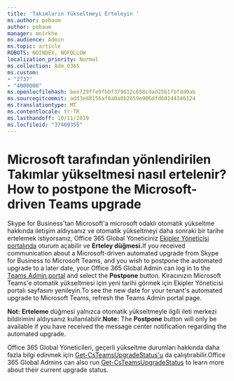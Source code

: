 ```yaml
---
title: 'Takımların Yükseltmeyi Erteleyin '
ms.author: pebaum
author: pebaum
manager: mnirkhe
ms.audience: Admin
ms.topic: article
ROBOTS: NOINDEX, NOFOLLOW
localization_priority: Normal
ms.collection: Adm_O365
ms.custom:
- "2737"
- "4000006"
ms.openlocfilehash: bee729ffe9fbbf379612c658cdad25b1fbfdd0ab
ms.sourcegitcommit: add3ed8156af0a0a8b2659e906dfd60144346124
ms.translationtype: MT
ms.contentlocale: tr-TR
ms.lasthandoff: 10/11/2019
ms.locfileid: "37469355"
---
```

# <a name="how-to-postpone-the-microsoft-driven-teams-upgrade"></a><span data-ttu-id="42642-102">Microsoft tarafından yönlendirilen Takımlar yükseltmesi nasıl ertelenir?</span><span class="sxs-lookup"><span data-stu-id="42642-102">How to postpone the Microsoft-driven Teams upgrade</span></span>

<span data-ttu-id="42642-103">Skype for Business'tan Microsoft'a microsoft odaklı otomatik yükseltme hakkında iletişim aldıysanız ve otomatik yükseltmeyi daha sonraki bir tarihe ertelemek istiyorsanız, Office 365 Global Yöneticiniz [Ekipler Yöneticisi portalında](https://admin.teams.microsoft.com/dashboard) oturum açabilir ve **Erteley düğmesi.**</span><span class="sxs-lookup"><span data-stu-id="42642-103">If you received communication about a Microsoft-driven automated upgrade from Skype for Business to Microsoft Teams, and you wish to postpone the automated upgrade to a later date, your Office 365 Global Admin can log in to the [Teams Admin portal](https://admin.teams.microsoft.com/dashboard) and select the **Postpone** button.</span></span> <span data-ttu-id="42642-104">Kiracınızın Microsoft Teams'e otomatik yükseltmesi için yeni tarihi görmek için Ekipler Yöneticisi portalı sayfasını yenileyin.</span><span class="sxs-lookup"><span data-stu-id="42642-104">To see the new date for your tenant's automated upgrade to Microsoft Teams, refresh the Teams Admin portal page.</span></span>

<span data-ttu-id="42642-105">**Not:** **Erteleme** düğmesi yalnızca otomatik yükseltmeyle ilgili ileti merkezi bildirimini aldıysanız kullanılabilir.</span><span class="sxs-lookup"><span data-stu-id="42642-105">**Note:** The **Postpone** button will only be available if you have received the message center notification regarding the automated upgrade.</span></span> 

<span data-ttu-id="42642-106">Office 365 Global Yöneticileri, geçerli yükseltme durumları hakkında daha fazla bilgi edinmek için [Get-CsTeamsUpgradeStatus'u](https://docs.microsoft.com/en-us/powershell/module/skype/get-csteamsupgradestatus?view=skype-ps) da çalıştırabilir.</span><span class="sxs-lookup"><span data-stu-id="42642-106">Office 365 Global Admins can also run [Get-CsTeamsUpgradeStatus](https://docs.microsoft.com/en-us/powershell/module/skype/get-csteamsupgradestatus?view=skype-ps) to learn more about their current upgrade status.</span></span> 